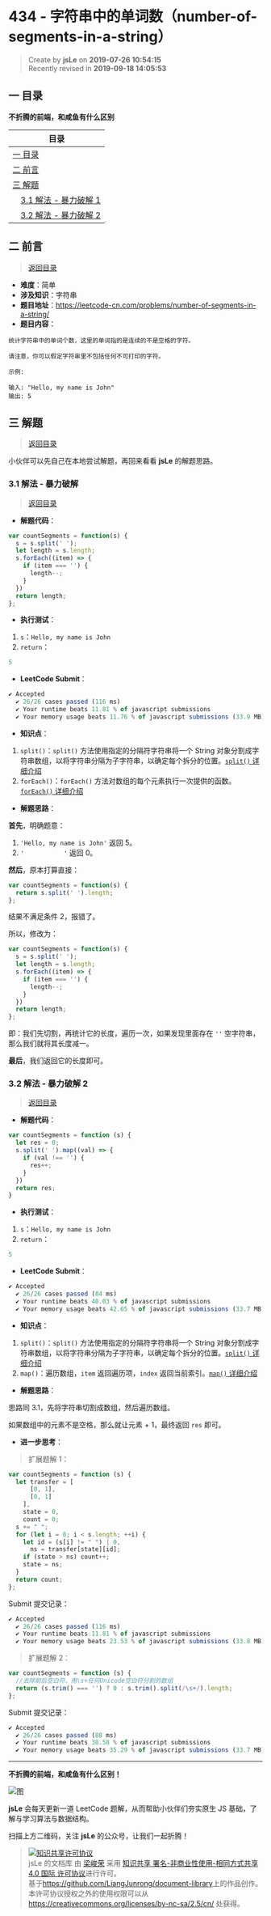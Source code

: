 434 - 字符串中的单词数（number-of-segments-in-a-string）
===

> Create by **jsLe** on **2019-07-26 10:54:15**  
> Recently revised in **2019-09-18 14:05:53**

## <a name="chapter-one" id="chapter-one">一 目录</a>

**不折腾的前端，和咸鱼有什么区别**

| 目录 |
| --- | 
| [一 目录](#chapter-one) | 
| <a name="catalog-chapter-two" id="catalog-chapter-two"></a>[二 前言](#chapter-two) |
| <a name="catalog-chapter-three" id="catalog-chapter-three"></a>[三 解题](#chapter-three) |
| &emsp;[3.1 解法 - 暴力破解 1](#chapter-three-one) |
| &emsp;[3.2 解法 - 暴力破解 2](#chapter-three-two) |

## <a name="chapter-two" id="chapter-two">二 前言</a>

> [返回目录](#chapter-one)

* **难度**：简单
* **涉及知识**：字符串
* **题目地址**：https://leetcode-cn.com/problems/number-of-segments-in-a-string/
* **题目内容**：

```
统计字符串中的单词个数，这里的单词指的是连续的不是空格的字符。

请注意，你可以假定字符串里不包括任何不可打印的字符。

示例:

输入: "Hello, my name is John"
输出: 5
```

## <a name="chapter-three" id="chapter-three">三 解题</a>

> [返回目录](#chapter-one)

小伙伴可以先自己在本地尝试解题，再回来看看 **jsLe** 的解题思路。

### <a name="chapter-three-one" id="chapter-three-one">3.1 解法 - 暴力破解</a>

> [返回目录](#chapter-one)

* **解题代码**：

```js
var countSegments = function(s) {
  s = s.split(' ');
  let length = s.length;
  s.forEach((item) => {
    if (item === '') {
      length--;
    }
  })
  return length;
};
```

* **执行测试**：

1. `s`：`Hello, my name is John`
2. `return`：

```js
5
```

* **LeetCode Submit**：

```js
✔ Accepted
  ✔ 26/26 cases passed (116 ms)
  ✔ Your runtime beats 11.81 % of javascript submissions
  ✔ Your memory usage beats 11.76 % of javascript submissions (33.9 MB)
```

* **知识点**：

1. `split()`：`split()` 方法使用指定的分隔符字符串将一个 String 对象分割成字符串数组，以将字符串分隔为子字符串，以确定每个拆分的位置。[`split()` 详细介绍](https://github.com/LiangJunrong/document-library/blob/master/JavaScript-library/JavaScript/%E5%86%85%E7%BD%AE%E5%AF%B9%E8%B1%A1/String/split.md)
2. `forEach()`：`forEach()` 方法对数组的每个元素执行一次提供的函数。[`forEach()` 详细介绍](https://github.com/LiangJunrong/document-library/blob/master/JavaScript-library/JavaScript/%E5%86%85%E7%BD%AE%E5%AF%B9%E8%B1%A1/Array/forEach.md)

* **解题思路**：

**首先**，明确题意：

1. `'Hello, my name is John'` 返回 5。
2. `'           '` 返回 0。

**然后**，原本打算直接：

```js
var countSegments = function(s) {
  return s.split(' ').length;
};
```

结果不满足条件 2，报错了。

所以，修改为：

```js
var countSegments = function(s) {
  s = s.split(' ');
  let length = s.length;
  s.forEach((item) => {
    if (item === '') {
      length--;
    }
  })
  return length;
};
```

即：我们先切割，再统计它的长度，遍历一次，如果发现里面存在 `''` 空字符串，那么我们就将其长度减一。

**最后**，我们返回它的长度即可。

### <a name="chapter-three-two" id="chapter-three-two">3.2 解法 - 暴力破解 2</a>

> [返回目录](#chapter-one)

* **解题代码**：

```js
var countSegments = function (s) {
  let res = 0;
  s.split(' ').map((val) => {
    if (val !== '') {
      res++;
    }
  })
  return res;
}
```

* **执行测试**：

1. `s`：`Hello, my name is John`
2. `return`：

```js
5
```

* **LeetCode Submit**：

```js
✔ Accepted
  ✔ 26/26 cases passed (84 ms)
  ✔ Your runtime beats 48.03 % of javascript submissions
  ✔ Your memory usage beats 42.65 % of javascript submissions (33.7 MB)
```

* **知识点**：

1. `split()`：`split()` 方法使用指定的分隔符字符串将一个 String 对象分割成字符串数组，以将字符串分隔为子字符串，以确定每个拆分的位置。[`split()` 详细介绍](https://github.com/LiangJunrong/document-library/blob/master/JavaScript-library/JavaScript/%E5%86%85%E7%BD%AE%E5%AF%B9%E8%B1%A1/String/split.md)
2. `map()`：遍历数组，`item` 返回遍历项，`index` 返回当前索引。[`map()` 详细介绍](https://github.com/LiangJunrong/document-library/blob/master/JavaScript-library/JavaScript/%E5%86%85%E7%BD%AE%E5%AF%B9%E8%B1%A1/Array/map.md)

* **解题思路**：

思路同 3.1，先将字符串切割成数组，然后遍历数组。

如果数组中的元素不是空格，那么就让元素 + 1，最终返回 `res` 即可。

* **进一步思考**：

> 扩展题解 1：

```js
var countSegments = function (s) {
  let transfer = [
      [0, 1],
      [0, 1]
    ],
    state = 0,
    count = 0;
  s += " ";
  for (let i = 0; i < s.length; ++i) {
    let id = (s[i] != " ") | 0,
      ns = transfer[state][id];
    if (state > ns) count++;
    state = ns;
  }
  return count;
};
```

Submit 提交记录：

```js
✔ Accepted
  ✔ 26/26 cases passed (116 ms)
  ✔ Your runtime beats 11.81 % of javascript submissions
  ✔ Your memory usage beats 23.53 % of javascript submissions (33.8 MB)
```

> 扩展题解 2：

```js
var countSegments = function (s) {
  //去除前后空白符，用\s+任何Unicode空白符分割的数组
  return (s.trim() === '') ? 0 : s.trim().split(/\s+/).length;
};
```

Submit 提交记录：

```js
✔ Accepted
  ✔ 26/26 cases passed (88 ms)
  ✔ Your runtime beats 38.58 % of javascript submissions
  ✔ Your memory usage beats 35.29 % of javascript submissions (33.7 MB)
```

---

**不折腾的前端，和咸鱼有什么区别！**

![图](../../../public-repertory/img/z-small-wechat-public-address.jpg)

**jsLe** 会每天更新一道 LeetCode 题解，从而帮助小伙伴们夯实原生 JS 基础，了解与学习算法与数据结构。

扫描上方二维码，关注 **jsLe** 的公众号，让我们一起折腾！

> <a rel="license" href="http://creativecommons.org/licenses/by-nc-sa/4.0/"><img alt="知识共享许可协议" style="border-width:0" src="https://i.creativecommons.org/l/by-nc-sa/4.0/88x31.png" /></a><br /><span xmlns:dct="http://purl.org/dc/terms/" property="dct:title">jsLe 的文档库</span> 由 <a xmlns:cc="http://creativecommons.org/ns#" href="https://github.com/LiangJunrong/document-library" property="cc:attributionName" rel="cc:attributionURL">梁峻荣</a> 采用 <a rel="license" href="http://creativecommons.org/licenses/by-nc-sa/4.0/">知识共享 署名-非商业性使用-相同方式共享 4.0 国际 许可协议</a>进行许可。<br />基于<a xmlns:dct="http://purl.org/dc/terms/" href="https://github.com/LiangJunrong/document-library" rel="dct:source">https://github.com/LiangJunrong/document-library</a>上的作品创作。<br />本许可协议授权之外的使用权限可以从 <a xmlns:cc="http://creativecommons.org/ns#" href="https://creativecommons.org/licenses/by-nc-sa/2.5/cn/" rel="cc:morePermissions">https://creativecommons.org/licenses/by-nc-sa/2.5/cn/</a> 处获得。